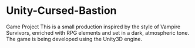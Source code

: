 # Unity-Cursed-Bastion
Game Project This is a small production inspired by the style of Vampire Survivors, enriched with RPG elements and set in a dark, atmospheric tone. The game is being developed using the Unity3D engine.
